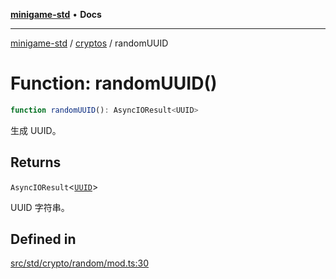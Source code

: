[**minigame-std**](../../../README.md) • **Docs**

***

[minigame-std](../../../README.md) / [cryptos](../README.md) / randomUUID

# Function: randomUUID()

```ts
function randomUUID(): AsyncIOResult<UUID>
```

生成 UUID。

## Returns

`AsyncIOResult`\<[`UUID`](../type-aliases/UUID.md)\>

UUID 字符串。

## Defined in

[src/std/crypto/random/mod.ts:30](https://github.com/JiangJie/minigame-std/blob/d842b492eda479274cfeb38a06f4c4255b5493bc/src/std/crypto/random/mod.ts#L30)
